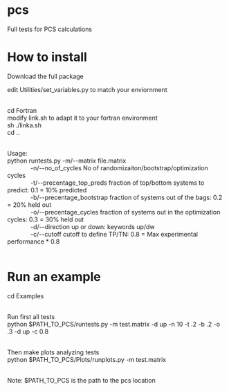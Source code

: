 # pcs
Full tests for PCS calculations <br>

# How to install
Download the full package <br>

edit Utilities/set_variables.py to match your enviornment <br>
<br>

cd Fortran<br>
modify link.sh to adapt it to your fortran environment <br>
sh ./linka.sh <br>
cd .. <br>
<br>

Usage:  <br>
python runtests.py -m/--matrix file.matrix <br>
&emsp; &emsp; &emsp;  -n/--no_of_cycles  No of randomizaiton/bootstrap/optimization cycles  <br>
&emsp; &emsp; &emsp;  -t/--precentage_top_preds fraction of top/bottom systems to predict: 0.1 = 10% predicted <br>
&emsp; &emsp; &emsp;  -b/--precentage_bootstrap fraction of systems out of the bags:  0.2 = 20% held out <br>
&emsp; &emsp; &emsp;  -o/--precentage_cycles fraction of systems out in the optimization cycles:  0.3 = 30% held out <br>
&emsp; &emsp; &emsp;  -d/--direction up or down: keywords up/dw <br>
&emsp; &emsp; &emsp;  -c/--cutoff cutoff to define TP/TN: 0.8 = Max experimental performance * 0.8 <br>
<br>

# Run an example
cd Examples <br>

<br>
Run first all tests<br>
python $PATH_TO_PCS/runtests.py -m test.matrix -d up -n 10 -t .2 -b .2 -o .3 -d up -c 0.8 <br>
<br>

Then make plots analyzing tests<br>
python $PATH_TO_PCS/Plots/runplots.py -m test.matrix <br>
<br>

Note:  $PATH_TO_PCS is the path to the pcs location <br>



